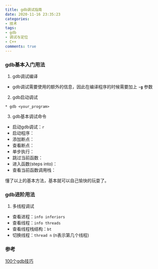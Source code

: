 ```yaml
---
title: gdb调试指南
date: 2020-11-16 23:35:23
categories:
- 技术
tags:
- gdb
- 调试与定位
- C++
comments: true
---
```



### gdb基本入门用法
1. gdb调试编译

* gdb调试需要使用的额外的信息，因此在编译程序的时候需要加上 **`-g`** 参数

2. gdb启动调试
```
* gdb <your_program>
```
3. gdb基本调试命令

* 启动gdb调试：`r`
* 启动程序：
* 添加断点：
* 查看断点：
* 单步执行：
* 跳过当前函数：
* 进入函数(steps into)：
* 查看当前函数调用栈：

懂了以上的基本方法，基本就可以自己愉快的玩耍了。

### gdb进阶用法
1. 多线程调试

* 查看进程：`info inferiors`
* 查看线程：`info threads`
* 查看线程栈结构：`bt`
* 切换线程：`thread n` (n表示第几个线程)

### 参考
[100个gdb技巧](https://wizardforcel.gitbooks.io/100-gdb-tips/content/index.html)